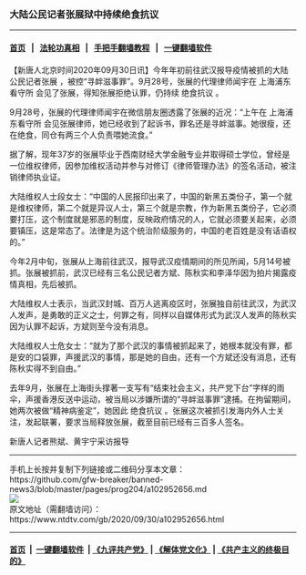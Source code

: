 ### 大陆公民记者张展狱中持续绝食抗议
------------------------

#### [首页](https://github.com/gfw-breaker/banned-news3/blob/master/README.md) &nbsp;&nbsp;|&nbsp;&nbsp; [法轮功真相](https://github.com/begood0513/basic/blob/master/README.md)  &nbsp;&nbsp;|&nbsp;&nbsp; [手把手翻墙教程](https://github.com/gfw-breaker/guides/wiki)  &nbsp;&nbsp;|&nbsp;&nbsp; [一键翻墙软件](https://github.com/gfw-breaker/nogfw/blob/master/README.md)  



<div><div class="post_content" itemprop="articleBody">
 <p>
  【新唐人北京时间2020年09月30日讯】今年年初前往武汉报导疫情被抓的大陆
  <ok href="https://www.ntdtv.com/gb/公民记者张展.htm">
   公民记者张展
  </ok>
  ，被控“寻衅滋事罪”。9月28号，张展的代理律师闻宇在
  <ok href="https://www.ntdtv.com/gb/上海浦东看守所.htm">
   上海浦东看守所
  </ok>
  会见了张展，得知张展拒绝认罪，仍持续
  <ok href="https://www.ntdtv.com/gb/绝食抗议.htm">
   绝食抗议
  </ok>
  。
 </p>
 <p>
  9月28号，张展的代理律师闻宇在微信朋友圈透露了张展的近况：“上午在
  <ok href="https://www.ntdtv.com/gb/上海浦东看守所.htm">
   上海浦东看守所
  </ok>
  会见张展律师，她已经收到了起诉书，罪名还是寻衅滋事。她很瘦，还在绝食，同仓有两三个人负责喂她流食。”
 </p>
 <p>
  据了解，现年37岁的张展毕业于西南财经大学金融专业并取得硕士学位，曾经是一位维权律师，因参加维权活动并参与对修订《律师管理办法》的签名活动，被注销律师执业证。
 </p>
 <p>
  大陆维权人士段女士：“中国的人民报印出来了，中国的新黑五类份子，第一个就是维权律师，第二个就是异议人士，第三个就是宗教，作为新黑五类份子，它必须要打压，这个制度就是邪恶的制度，反映政府情况的人，它就必须要关起来，必须要镇压，这是常态了。法律是为这个统治阶级服务的，中国的老百姓是没有话语权的。”
 </p>
 <p>
  今年2月中旬，张展从上海前往武汉，报导武汉疫情期间的所见所闻，5月14号被抓。张展被抓前，武汉已经有三名公民记者方斌、陈秋实和李泽华因为拍片揭露疫情真相，先后被抓。
 </p>
 <p>
  大陆维权人士表示，当武汉封城、百万人逃离疫区时，张展独自前往武汉，为武汉人发声，是勇敢的正义之士，何罪之有，同样以自媒体形式为武汉人发声的陈秋实因为认罪不起诉，方斌则至今没有消息。
 </p>
 <p>
  大陆维权人士危女士：“就为了那个武汉的事情被抓起来了，她根本就没有罪，都是安的口袋罪，声援武汉的事情，那是她的自由，还有一个方斌还没有消息，还有陈秋实得不到自由。”
 </p>
 <p>
  去年9月，张展在上海街头撑著一支写有“结束社会主义，共产党下台”字样的雨伞，声援香港反送中运动，被当局以涉嫌所谓的“寻衅滋事罪”逮捕。在拘留期间，她两次被做“精神病鉴定”，她因此
  <ok href="https://www.ntdtv.com/gb/绝食抗议.htm">
   绝食抗议
  </ok>
  。张展这次被抓引发海内外人士关注，发起联署，要求当局释放张展，截至目前已经有三百多人签名。
 </p>
 <p>
  新唐人记者熊斌、黄宇宁采访报导
 </p>
 <div class="single_ad">
 </div>
</div>
</div>
<hr/>
手机上长按并复制下列链接或二维码分享本文章：<br/>
https://github.com/gfw-breaker/banned-news3/blob/master/pages/prog204/a102952656.md <br/>
<a href='https://github.com/gfw-breaker/banned-news3/blob/master/pages/prog204/a102952656.md'><img src='https://github.com/gfw-breaker/banned-news3/blob/master/pages/prog204/a102952656.md.png'/></a> <br/>
原文地址（需翻墙访问）：https://www.ntdtv.com/gb/2020/09/30/a102952656.html


------------------------
#### [首页](https://github.com/gfw-breaker/banned-news3/blob/master/README.md) &nbsp;|&nbsp; [一键翻墙软件](https://github.com/gfw-breaker/nogfw/blob/master/README.md) &nbsp;| [《九评共产党》](https://github.com/gfw-breaker/9ping.md/blob/master/README.md#九评之一评共产党是什么) | [《解体党文化》](https://github.com/gfw-breaker/jtdwh.md/blob/master/README.md) | [《共产主义的终极目的》](https://github.com/gfw-breaker/gczydzjmd.md/blob/master/README.md)


<img src='http://gfw-breaker.win/banned-news3/pages/prog204/a102952656.md' width='0px' height='0px'/>